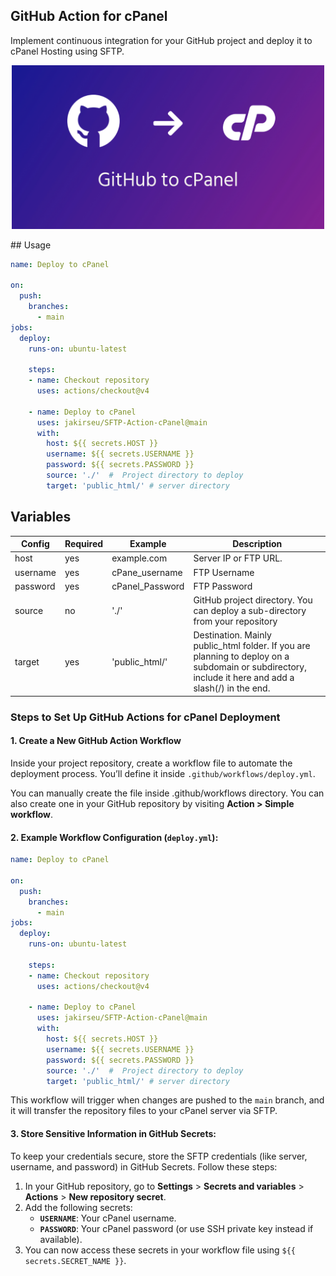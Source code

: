 ## GitHub Action for cPanel

Implement continuous integration for your GitHub project and deploy it to cPanel Hosting using SFTP.
<p align="center">
<img  alt="GitHub-Action-cPanel"  src="images/github-to-cpanel.png" width="500">
</p>
## Usage

```yml
name: Deploy to cPanel  

on:
  push:
    branches:
      - main
jobs:
  deploy:
    runs-on: ubuntu-latest

    steps:
    - name: Checkout repository
      uses: actions/checkout@v4

    - name: Deploy to cPanel
      uses: jakirseu/SFTP-Action-cPanel@main
      with:
        host: ${{ secrets.HOST }}
        username: ${{ secrets.USERNAME }}
        password: ${{ secrets.PASSWORD }}
        source: './'  #  Project directory to deploy
        target: 'public_html/' # server directory

```
 

## Variables 
| Config   | Required | Example         | Description                                                                                                                                          |
|----------|----------|-----------------|------------------------------------------------------------------------------------------------------------------------------------------------------|
| host     | yes      | example.com     | Server IP or FTP URL.                                                                                                                                |
| username | yes      | cPane_username  | FTP Username                                                                                                                                         |
| password | yes      | cPanel_Password | FTP Password                                                                                                                                         |
| source   | no       | './'            | GitHub project directory. You can deploy a sub-directory from your repository                                                                        |
| target   | yes      | 'public_html/'  | Destination. Mainly public_html folder. If you are planning to deploy on a subdomain or subdirectory, include it here and add a slash(/) in the end. |



### Steps to Set Up GitHub Actions for cPanel Deployment

#### 1. **Create a New GitHub Action Workflow**

Inside your project repository, create a workflow file to automate the deployment process. You’ll define it inside `.github/workflows/deploy.yml`.

You can manually create the file inside .github/workflows directory. You can also create one in your GitHub repository by visiting **Action > Simple workflow**. 

#### 2. **Example Workflow Configuration (`deploy.yml`)**:

```yml
name: Deploy to cPanel  

on:
  push:
    branches:
      - main
jobs:
  deploy:
    runs-on: ubuntu-latest

    steps:
    - name: Checkout repository
      uses: actions/checkout@v4

    - name: Deploy to cPanel
      uses: jakirseu/SFTP-Action-cPanel@main
      with:
        host: ${{ secrets.HOST }}
        username: ${{ secrets.USERNAME }}
        password: ${{ secrets.PASSWORD }}
        source: './'  #  Project directory to deploy
        target: 'public_html/' # server directory

```

This workflow will trigger when changes are pushed to the `main` branch, and it will transfer the repository files to your cPanel server via SFTP.

#### 3. **Store Sensitive Information in GitHub Secrets**:

To keep your credentials secure, store the SFTP credentials (like server, username, and password) in GitHub Secrets. Follow these steps:

1.  In your GitHub repository, go to **Settings** > **Secrets and variables** > **Actions** > **New repository secret**.
2.  Add the following secrets:
    -   **`USERNAME`**: Your cPanel username.
    -   **`PASSWORD`**: Your cPanel password (or use SSH private key instead if available).
3.  You can now access these secrets in your workflow file using `${{ secrets.SECRET_NAME }}`.
